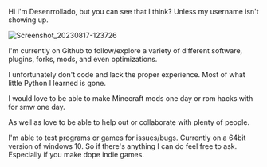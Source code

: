 Hi I'm Desenrrollado, but you can see that I think? Unless my username isn't showing up.


![Screenshot_20230817-123726](https://github.com/Desenrrollado/Desenrrollado/assets/92115460/3fcca6a4-adf9-4eb0-8ac8-ae482c305863)



I'm currently on Github to follow/explore a variety of different software, plugins, forks, mods, and even optimizations.

I unfortunately don't code and lack the proper experience. Most of what little Python I learned is gone. 

I would love to be able to make Minecraft mods one day or rom hacks with for smw one day.

As well as love to be able to help out or collaborate with plenty of people. 

I'm able to test programs or games for issues/bugs. Currently on a 64bit version of windows 10. So if there's anything I can do feel free to ask. Especially if you make dope indie games. 
